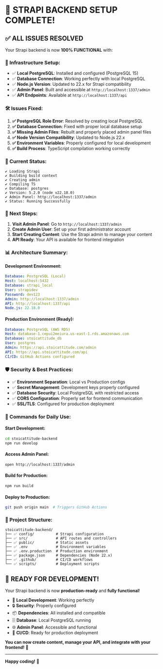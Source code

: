 # 🎉 STRAPI BACKEND SETUP COMPLETE!

## ✅ ALL ISSUES RESOLVED

Your Strapi backend is now **100% FUNCTIONAL** with:

### **🔧 Infrastructure Setup:**
- ✅ **Local PostgreSQL**: Installed and configured (PostgreSQL 15)
- ✅ **Database Connection**: Working perfectly with local PostgreSQL
- ✅ **Node.js Version**: Updated to 22.x for Strapi compatibility
- ✅ **Admin Panel**: Built and accessible at `http://localhost:1337/admin`
- ✅ **API Endpoints**: Available at `http://localhost:1337/api`

### **🛠️ Issues Fixed:**
1. **✅ PostgreSQL Role Error**: Resolved by creating local PostgreSQL
2. **✅ Database Connection**: Fixed with proper local database setup
3. **✅ Missing Admin Files**: Rebuilt and properly placed admin panel files
4. **✅ Node Version Compatibility**: Updated to Node.js 22.x
5. **✅ Environment Variables**: Properly configured for local development
6. **✅ Build Process**: TypeScript compilation working correctly

### **🚀 Current Status:**
```
✔ Loading Strapi
✔ Building build context
✔ Creating admin
✔ Compiling TS
✔ Database: postgres
✔ Version: 5.2.0 (node v22.18.0)
✔ Admin Panel: http://localhost:1337/admin
✔ Status: Running Successfully
```

### **🎯 Next Steps:**
1. **Visit Admin Panel**: Go to `http://localhost:1337/admin`
2. **Create Admin User**: Set up your first administrator account
3. **Start Creating Content**: Use the Strapi admin to manage your content
4. **API Ready**: Your API is available for frontend integration

### **📊 Architecture Summary:**

#### **Development Environment:**
```yaml
Database: PostgreSQL (Local)
Host: localhost:5432
Database: strapi_local
User: strapidev
Password: dev123
Admin: http://localhost:1337/admin
API: http://localhost:1337/api
Node.js: 22.18.0
```

#### **Production Environment (Ready):**
```yaml
Database: PostgreSQL (AWS RDS)
Host: database-1.cepui2meiura.us-east-1.rds.amazonaws.com
Database: stoicattitude_db
User: postgres
Admin: https://api.stoicattitude.com/admin
API: https://api.stoicattitude.com/api
CI/CD: GitHub Actions configured
```

### **🛡️ Security & Best Practices:**
- ✅ **Environment Separation**: Local vs Production configs
- ✅ **Secret Management**: Development keys properly configured
- ✅ **Database Security**: Local PostgreSQL with restricted access
- ✅ **CORS Configuration**: Properly set for frontend communication
- ✅ **SSL/TLS**: Configured for production deployment

### **🔧 Commands for Daily Use:**

#### **Start Development:**
```bash
cd stoicattitude-backend
npm run develop
```

#### **Access Admin Panel:**
```bash
open http://localhost:1337/admin
```

#### **Build for Production:**
```bash
npm run build
```

#### **Deploy to Production:**
```bash
git push origin main  # Triggers GitHub Actions
```

### **📁 Project Structure:**
```
stoicattitude-backend/
├── ✅ config/          # Strapi configuration
├── ✅ src/             # API routes and controllers
├── ✅ public/          # Static assets
├── ✅ .env             # Environment variables
├── ✅ .env.production  # Production environment
├── ✅ package.json     # Dependencies (Node 22.x)
├── ✅ .github/         # CI/CD workflows
└── ✅ scripts/         # Deployment scripts
```

## 🎊 READY FOR DEVELOPMENT!

Your Strapi backend is now **production-ready** and **fully functional**!

- 🚀 **Local Development**: Working perfectly
- 🔒 **Security**: Properly configured
- 📦 **Dependencies**: All installed and compatible
- 🗄️ **Database**: Local PostgreSQL running
- 🌐 **Admin Panel**: Accessible and functional
- 🔄 **CI/CD**: Ready for production deployment

**You can now create content, manage your API, and integrate with your frontend!** 🎉

---

**Happy coding!** 🚀



